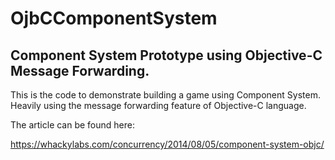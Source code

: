 OjbCComponentSystem
===================

Component System Prototype using Objective-C Message Forwarding.
-----------------------------------------------------------------

This is the code to demonstrate building a game using Component System. 
Heavily using the message forwarding feature of Objective-C language.

The article can be found here:

https://whackylabs.com/concurrency/2014/08/05/component-system-objc/

